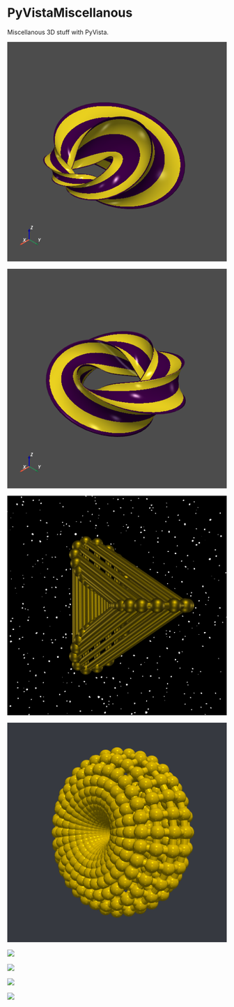 # PyVistaMiscellanous

Miscellanous 3D stuff with PyVista.

![](https://github.com/stla/PyVistaMiscellanous/raw/main/AstroidalTwistedCyclide.png)

![](https://github.com/stla/PyVistaMiscellanous/raw/main/AstroidalTwistedTorus.png)

![](https://github.com/stla/PyVistaMiscellanous/raw/main/Duoprism_3-30.gif)

![](https://github.com/stla/PyVistaMiscellanous/raw/main/Duoprism_30-30.gif)

![](https://github.com/stla/PyVistaMiscellanous/raw/main/HopfToriSteinerOrbit.gif)

![](https://github.com/stla/PyVistaMiscellanous/raw/main/HopfTorusGreatCircle.gif)

![](https://github.com/stla/PyVistaMiscellanous/raw/main/HyperboloidOneSheet.gif)

![](https://github.com/stla/PyVistaMiscellanous/raw/main/ToroidalHelix.gif)
